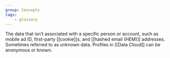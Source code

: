 ```yaml
---
group: Concepts
tags:
    - glossary
---
```

The data that isn’t associated with a specific person or account, such as mobile ad ID, first-party [[cookie]]s, and [[hashed email (HEM)]] addresses. Sometimes referred to as unknown data. Profiles in [[Data Cloud]] can be anonymous or known.